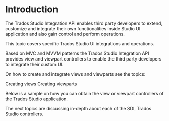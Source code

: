 Introduction
====
The  Trados Studio Integration API enables third party developers to extend, customize and integrate their own functionalities inside Studio UI application and also gain control and perform operations.

This topic covers specific Trados Studio UI integrations and operations.

Based on MVC and MVVM patterns the Trados Studio Integration API provides view and viewpart controllers to enable the third party developers to integrate their custom UI.

On how to create and integrate views and viewparts see the topics:

Creating views
Creating viewparts

Below is a sample on how you can obtain the view or viewpart controllers of the Trados Studio application.

The next topics are discussing in-depth about each of the SDL Trados Studio controllers.